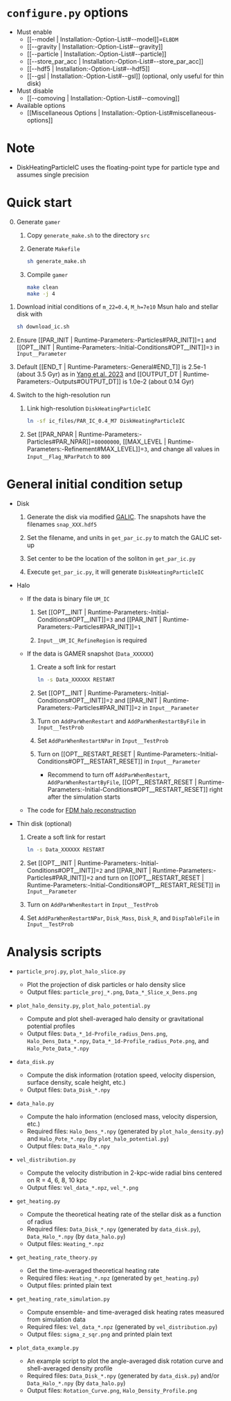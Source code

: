 # `configure.py` options
- Must enable
  - [[--model | Installation:-Option-List#--model]]=`ELBDM`
  - [[--gravity | Installation:-Option-List#--gravity]]
  - [[--particle | Installation:-Option-List#--particle]]
  - [[--store_par_acc | Installation:-Option-List#--store_par_acc]]
  - [[--hdf5 | Installation:-Option-List#--hdf5]]
  - [[--gsl | Installation:-Option-List#--gsl]] (optional, only useful for thin disk)
- Must disable
  - [[--comoving | Installation:-Option-List#--comoving]]
- Available options
  - [[Miscellaneous Options | Installation:-Option-List#miscellaneous-options]]

# Note
- DiskHeatingParticleIC uses the floating-point type for particle type and assumes single precision

# Quick start
0. Generate `gamer`

   1. Copy `generate_make.sh` to the directory `src`

   2. Generate `Makefile`
      ```bash
      sh generate_make.sh
      ```

   3. Compile `gamer`
      ```bash
      make clean
      make -j 4
      ```

1. Download initial conditions of `m_22=0.4`, `M_h=7e10` Msun halo and stellar disk with
   ```bash
   sh download_ic.sh
   ```

2. Ensure [[PAR_INIT | Runtime-Parameters:-Particles#PAR_INIT]]=`1` and [[OPT__INIT | Runtime-Parameters:-Initial-Conditions#OPT__INIT]]=`3` in `Input__Parameter`

3. Default [[END_T | Runtime-Parameters:-General#END_T]] is 2.5e-1 (about 3.5 Gyr) as in [Yang et al. 2023](https://doi.org/10.1093/mnras/stae793) and [[OUTPUT_DT | Runtime-Parameters:-Outputs#OUTPUT_DT]] is 1.0e-2 (about 0.14 Gyr)

4. Switch to the high-resolution run

   1. Link high-resolution `DiskHeatingParticleIC`
      ```bash
      ln -sf ic_files/PAR_IC_0.4_M7 DiskHeatingParticleIC
      ```

   2. Set [[PAR_NPAR | Runtime-Parameters:-Particles#PAR_NPAR]]=`80000000`, [[MAX_LEVEL | Runtime-Parameters:-Refinement#MAX_LEVEL]]=`3`, and change all values in `Input__Flag_NParPatch` to `800`


# General initial condition setup
- Disk

  1. Generate the disk via modified [GALIC](https://github.com/HsunYeong/GALIC.git).
     The snapshots have the filenames `snap_XXX.hdf5`

  2. Set the filename, and units in `get_par_ic.py` to match the GALIC set-up

  3. Set center to be the location of the soliton in `get_par_ic.py`

  4. Execute `get_par_ic.py`, it will generate `DiskHeatingParticleIC`

- Halo

  - If the data is binary file `UM_IC`

    1. Set [[OPT__INIT | Runtime-Parameters:-Initial-Conditions#OPT__INIT]]=`3` and [[PAR_INIT | Runtime-Parameters:-Particles#PAR_INIT]]=`1`

    2. `Input__UM_IC_RefineRegion` is required

  - If the data is GAMER snapshot (`Data_XXXXXX`)

    1. Create a soft link for restart
       ```bash
       ln -s Data_XXXXXX RESTART
       ```

    2. Set [[OPT__INIT | Runtime-Parameters:-Initial-Conditions#OPT__INIT]]=`2` and [[PAR_INIT | Runtime-Parameters:-Particles#PAR_INIT]]=`2` in `Input__Parameter`

    3. Turn on `AddParWhenRestart` and `AddParWhenRestartByFile` in `Input__TestProb`

    4. Set `AddParWhenRestartNPar` in `Input__TestProb`

    5. Turn on [[OPT__RESTART_RESET | Runtime-Parameters:-Initial-Conditions#OPT__RESTART_RESET]] in `Input__Parameter`
       - Recommend to turn off `AddParWhenRestart`, `AddParWhenRestartByFile`, [[OPT__RESTART_RESET | Runtime-Parameters:-Initial-Conditions#OPT__RESTART_RESET]] right after the simulation starts

  - The code for [FDM halo reconstruction](https://github.com/calab-ntu/psidm-halo-reconstruction)

- Thin disk (optional)

  1. Create a soft link for restart
     ```bash
     ln -s Data_XXXXXX RESTART
     ```

  2. Set [[OPT__INIT | Runtime-Parameters:-Initial-Conditions#OPT__INIT]]=`2` and [[PAR_INIT | Runtime-Parameters:-Particles#PAR_INIT]]=`2` and turn on [[OPT__RESTART_RESET | Runtime-Parameters:-Initial-Conditions#OPT__RESTART_RESET]] in `Input__Parameter`

  3. Turn on `AddParWhenRestart` in `Input__TestProb`

  4. Set `AddParWhenRestartNPar`, `Disk_Mass`, `Disk_R`, and `DispTableFile` in `Input__TestProb`


# Analysis scripts
- `particle_proj.py`, `plot_halo_slice.py`

  - Plot the projection of disk particles or halo density slice
  - Output files: `particle_proj_*.png`, `Data_*_Slice_x_Dens.png`

- `plot_halo_density.py`, `plot_halo_potential.py`

  - Compute and plot shell-averaged halo density or gravitational potential profiles
  - Output files: `Data_*_1d-Profile_radius_Dens.png`, `Halo_Dens_Data_*.npy`, `Data_*_1d-Profile_radius_Pote.png`, and `Halo_Pote_Data_*.npy`

- `data_disk.py`

  - Compute the disk information (rotation speed, velocity dispersion, surface density, scale height, etc.)
  - Output files: `Data_Disk_*.npy`

- `data_halo.py`

  - Compute the halo information (enclosed mass, velocity dispersion, etc.)
  - Required files: `Halo_Dens_*.npy` (generated by `plot_halo_density.py`) and `Halo_Pote_*.npy` (by `plot_halo_potential.py`)
  - Output files: `Data_Halo_*.npy`

- `vel_distribution.py`

  - Compute the velocity distribution in 2-kpc-wide radial bins centered on R = 4, 6, 8, 10 kpc
  - Output files: `Vel_data_*.npz`, `vel_*.png`

- `get_heating.py`

  - Compute the theoretical heating rate of the stellar disk as a function of radius
  - Required files: `Data_Disk_*.npy` (generated by `data_disk.py`), `Data_Halo_*.npy` (by `data_halo.py`)
  - Output files: `Heating_*.npz`

- `get_heating_rate_theory.py`

  - Get the time-averaged theoretical heating rate
  - Required files: `Heating_*.npz` (generated by `get_heating.py`)
  - Output files: printed plain text

- `get_heating_rate_simulation.py`

  - Compute ensemble- and time-averaged disk heating rates measured from simulation data
  - Required files: `Vel_data_*.npz` (generated by `vel_distribution.py`)
  - Output files: `sigma_z_sqr.png` and printed plain text

- `plot_data_example.py`

  - An example script to plot the angle-averaged disk rotation curve and shell-averaged density profile
  - Required files: `Data_Disk_*.npy` (generated by `data_disk.py`) and/or `Data_Halo_*.npy` (by `data_halo.py`)
  - Output files: `Rotation_Curve.png`, `Halo_Density_Profile.png`
